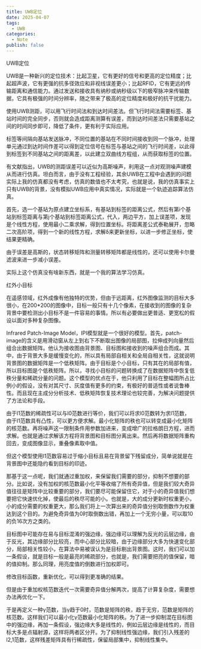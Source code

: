 ```yaml
---
title: UWB定位
date: 2025-04-07
tags:
  - UWB
categories:
  - Note
publish: false
---
```

UWB定位

UWB是一种新兴的定位技术：比起卫星，它有更好的信号和更高的定位精度；比起超声波，它有更强的抗多径效应和非视线误差更小；比起RFID，它有更远的传输距离和通信能力。通过发送和接收具有纳秒或纳秒级以下的极窄脉冲来传输数据，它具有极强的时间分辨率，随之带来了极高的定位精度和极好的抗干扰能力。

使用UWB测距，可以用飞行时间法和到达时间差法。但飞行时间法需要标签、基站时间的完全同步，否则就会造成距离测算有误差，而到达时间差法只需要基站之间的时间同步即可，降低了条件，更有利于实际应用。

标签等间隔向基站发送脉冲，不同位置的基站在不同时间接收到同一个脉冲，处理单元通过到达时间作差可以得到定位信号在标签与基站之间的飞行时间差，以此得到标签到不同基站之间的距离差，以此建立双曲线方程组，从而获取标签的位置。

有文献指出，UWB的测距误差可以近似为高斯噪声，利用这一点对观测噪声建模从而进行仿真。坦白而言，由于没有工程经验，其余UWB在工程中会遇到的问题实际上我的仿真都没有考虑，仿真的数值也不太考究，也就是说，我的仿真事实上只有UWB的背景，没有模拟UWB应用中真实情况，实际就是一个轨迹追踪算法仿真。

首先，选一个基站为原点建立坐标系，有基站到标签的距离公式，然后有第i个基站到标签距离与第j个基站到标签距离公式，代入，两边平方，加上误差项，发现是个线性方程，使用最小二乘求解，得到位置坐标。将距离差公式泰勒展开，忽略二次高阶项，得到一个新的线性方程，求解δ来更新坐标，以进一步修正坐标，使结果更精确。

由于误差是高斯的，状态转移矩阵和测量转移矩阵都是线性的，还可以使用卡尔曼滤波来进一步减小误差。

实际上这个仿真没有啥新东西，就是一个我的算法学习仿真。

红外小目标			

在遥感领域，红外成像有他独特的优势，但由于远距离，红外图像监测的目标大多很小，在200*200的图像中，目标一般只有十几个像素，在接收到的图像的复杂背景中要检测出小目标不是一件容易的事情。所以有必要做出更普适、更宽松的假设以面对多种复杂图像。

Infrared Patch-Image Model，IPI模型就是一个很好的模型。首先，patch-image的含义是用滑动窗从左上到右下不断取出图像的局部图，拉伸成列向量然后组合出数据矩阵。他认为接收图由背景图、目标图和接收到的噪声组合而成。其中，由于背景大多是缓慢变化的，所以具有局部自相关和全局自相关性，这就说明背景图的数据矩阵是一个低秩矩阵。由于目标是个小目标，只有其在的局部有值，所以目标图是个低秩矩阵。所以，寻找小目标的问题转换成了在数据矩阵中恢复低秩分量和稀疏分量的问题。这个模型的优点在于，他只利用了目标在整幅图所占比例小的假设，没有对其尺寸、灰度值有更多的约束，有极好的普适性或者说鲁棒性。而且现在主成分分析技术、低秩矩阵恢复技术理论也较完善，为解决问题提供了方法论和手段。

由于l1范数的稀疏性可以与l0范数进行等价，我们可以将求l0范数转为求l1范数，由于l1范数具有凸性，可以更方便求解。最小化矩阵的秩也可以转变成最小化矩阵的核范数。再将噪声这一限制条件用参数加进来，变成增广的拉格朗日方程，进而求解。也就是通过求解该方程将背景图和目标图分离出来。然后再将数据矩阵重构回去，变成图像显示，重叠像素取中值。

但这个模型使用l1范数容易过于缩小目标且易在背景留下残留成分，简单说就是在背景图中还能隐约看到目标的印迹。

那基于这一点呢，我们就通过重加权，来保留我们需要的部分，抑制不想要的部分。比如说，没有加权的核范数最小化平等收缩了所有奇异值，但是我们较大奇异值往往是矩阵中比较重要的部分，我们要尽可能保留住它，对于小的奇异值我们想要把它快速优化掉，使最后的秩尽可能的小。也就是，大的成分更新时权重更小，小的成分需要的权重更大，那么我们将上一次算出来的奇异值分别取倒数作为权重达到这个目的。为避免奇异值为0时取倒数出错，再加上一个无穷小量，可以取10的负16次方之类的。

目标图中可能存在易与目标混淆的强边缘，强边缘可以理解为反光的云层边缘，由于反光，其边缘部分比较亮，而中心部分比较暗，由于边缘部分大多为快速变化部分，局部相关性较小，在算法中易被误认为是目标剔出背景图。这时，我们可以加一条假设，就是目标一般是最亮的稀疏部分，也就是，我们需要把亮的值保留，暗的值抑制。那么同理，用亮度值的倒数进行加权即可。

修改目标函数，重新优化，可以得到更准确的结果。

但是由于重加权核范数迭代一次需要奇异值分解两次，提高了计算复杂度，需要想办法再优化一下。

于是再定义一种γ范数，当γ趋于0时，范数是矩阵的秩，趋于无穷，范数是矩阵的核范数。这样我们可以最小化γ范数最小化矩阵的秩。为了进一步抑制混在目标图中的强边缘，再加一条假设，强边缘大多是线性的，例如云层边缘是线性的，而目标大多是点辐射源，这样将两者区分开。为了抑制线性强边缘，我们引入残差的l2,1范数，这样残差矩阵具有行稀疏性，保留局部集中，抑制线性集中。